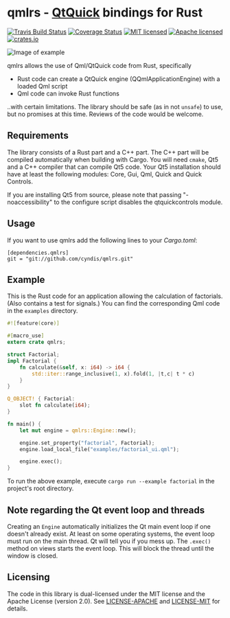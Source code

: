 # qmlrs - [QtQuick](http://doc.qt.io/qt-5/qtquick-index.html) bindings for Rust

[![Travis Build Status](https://travis-ci.org/cyndis/qmlrs.svg?branch=master)](https://travis-ci.org/cyndis/qmlrs)
[![Coverage Status](https://coveralls.io/repos/github/cyndis/qmlrs/badge.svg?branch=master)](https://coveralls.io/github/cyndis/qmlrs?branch=master)
[![MIT licensed](https://img.shields.io/badge/license-MIT-blue.svg)](./LICENSE-MIT)
[![Apache licensed](https://img.shields.io/badge/license-Apache-blue.svg)](./LICENSE-APACHE)
[![crates.io](https://img.shields.io/crates/v/qmlrs.svg)](https://crates.io/crates/qmlrs)

![Image of example](https://raw.githubusercontent.com/cyndis/qmlrs/ghstatic/screenshot.png)

qmlrs allows the use of Qml/QtQuick code from Rust, specifically

- Rust code can create a QtQuick engine (QQmlApplicationEngine) with a loaded Qml script
- Qml code can invoke Rust functions

..with certain limitations. The library should be safe (as in not `unsafe`) to use, but no promises
at this time. Reviews of the code would be welcome.

## Requirements

The library consists of a Rust part and a C++ part. The C++ part will be compiled automatically
when building with Cargo. You will need `cmake`, Qt5 and a C++ compiler that can compile Qt5 code.
Your Qt5 installation should have at least the following modules: Core, Gui, Qml, Quick and Quick Controls.

If you are installing Qt5 from source, please note that passing "-noaccessibility" to the configure
script disables the qtquickcontrols module.

## Usage

If you want to use qmlrs add the following lines to your _Cargo.toml_:

	[dependencies.qmlrs]
	git = "git://github.com/cyndis/qmlrs.git"

## Example

This is the Rust code for an application allowing the calculation of factorials.
(Also contains a test for signals.)
You can find the corresponding Qml code in the `examples` directory.

```rust
#![feature(core)]

#[macro_use]
extern crate qmlrs;

struct Factorial;
impl Factorial {
    fn calculate(&self, x: i64) -> i64 {
        std::iter::range_inclusive(1, x).fold(1, |t,c| t * c)
    }
}

Q_OBJECT! { Factorial:
    slot fn calculate(i64);
}

fn main() {
    let mut engine = qmlrs::Engine::new();

    engine.set_property("factorial", Factorial);
    engine.load_local_file("examples/factorial_ui.qml");

    engine.exec();
}

```
To run the above example, execute `cargo run --example factorial` in the project's root directory.

## Note regarding the Qt event loop and threads

Creating an `Engine` automatically initializes the Qt main event loop if one doesn't already exist.
At least on some operating systems, the event loop must run on the main thread. Qt will tell you
if you mess up. The `.exec()` method on views starts the event loop. This will block the thread
until the window is closed.

## Licensing

The code in this library is dual-licensed under the MIT license and the Apache License (version 2.0).
See [LICENSE-APACHE](./LICENSE-APACHE) and [LICENSE-MIT](./LICENSE-MIT) for details.
